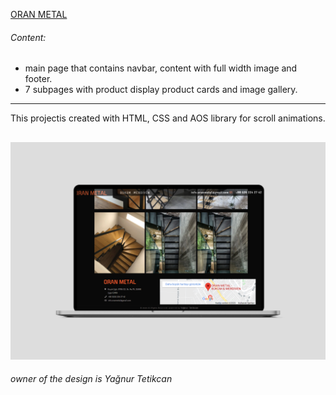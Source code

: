 [ORAN METAL](https://www.oranbukummerdiven.com "ORAN METAL")
###### Content:
- main page that contains navbar, content with full width image and footer.
- 7 subpages with product display product cards and image gallery.

------------
This projectis created with HTML, CSS and AOS library for scroll animations.


![Oran Metal](https://github.com/yagnurl/Oran-Metal/blob/master/oranMetal/oranMetal/oranMetal/oranmetalpng.png)
------------

*owner of the design is Yağnur Tetikcan*
